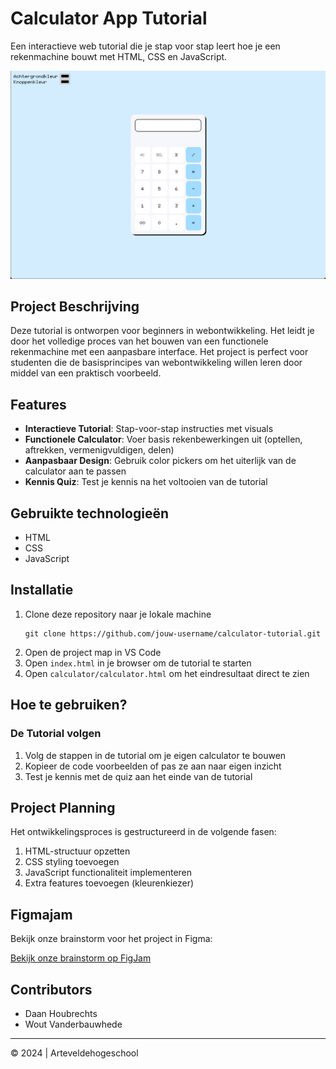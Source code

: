 # Calculator App Tutorial

Een interactieve web tutorial die je stap voor stap leert hoe je een rekenmachine bouwt met HTML, CSS en JavaScript.

![Calculator App Screenshot](/assets/img/result.png)

## Project Beschrijving

Deze tutorial is ontworpen voor beginners in webontwikkeling. Het leidt je door het volledige proces van het bouwen van een functionele rekenmachine met een aanpasbare interface. Het project is perfect voor studenten die de basisprincipes van webontwikkeling willen leren door middel van een praktisch voorbeeld.

## Features

- **Interactieve Tutorial**: Stap-voor-stap instructies met visuals
- **Functionele Calculator**: Voer basis rekenbewerkingen uit (optellen, aftrekken, vermenigvuldigen, delen)
- **Aanpasbaar Design**: Gebruik color pickers om het uiterlijk van de calculator aan te passen
- **Kennis Quiz**: Test je kennis na het voltooien van de tutorial

## Gebruikte technologieën

- HTML
- CSS
- JavaScript

## Installatie

1. Clone deze repository naar je lokale machine
   ```
   git clone https://github.com/jouw-username/calculator-tutorial.git
   ```
2. Open de project map in VS Code
3. Open `index.html` in je browser om de tutorial te starten
4. Open `calculator/calculator.html` om het eindresultaat direct te zien

## Hoe te gebruiken?

### De Tutorial volgen

1. Volg de stappen in de tutorial om je eigen calculator te bouwen
2. Kopieer de code voorbeelden of pas ze aan naar eigen inzicht
3. Test je kennis met de quiz aan het einde van de tutorial

## Project Planning

Het ontwikkelingsproces is gestructureerd in de volgende fasen:

1. HTML-structuur opzetten
2. CSS styling toevoegen
3. JavaScript functionaliteit implementeren
4. Extra features toevoegen (kleurenkiezer)

## Figmajam

Bekijk onze brainstorm voor het project in Figma:

[Bekijk onze brainstorm op FigJam](https://www.figma.com/board/rqeeSs3d0NPcjBgwmGEpIz/-Work-Tutorial?node-id=0-1&t=BT283oHNSpFy89VT-1)

## Contributors

- Daan Houbrechts
- Wout Vanderbauwhede

---

© 2024 | Arteveldehogeschool
